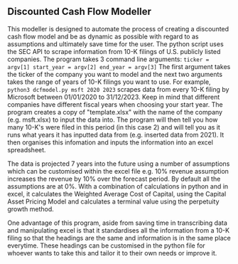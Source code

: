 ## Discounted Cash Flow Modeller

This modeller is designed to automate the process of creating a discounted cash flow model and be as dynamic as possible with regard to as assumptions and ultimately save time for the user. The python script uses the SEC API to scrape information from 10-K filings of U.S. publicly listed companies. The program takes 3 command line arguments: `ticker = argv[1] start_year = argv[2] end_year = argv[3]` The first argument takes the ticker of the company you want to model and the next two arguments takes the range of years of 10-K filings you want to use. For example, `python3 dcfmodel.py msft 2020 2023` scrapes data from every 10-K filing by Microsoft between 01/01/2020 to 31/12/2023. Keep in mind that different companies have different fiscal years when choosing your start year. The program creates a copy of "template.xlsx" with the name of the company (e.g. msft.xlsx) to input the data into. The program will then tell you how many 10-K's were filed in this period (in this case 2) and will tell you as it runs what years it has inputted data from (e.g. inserted data from 2021). It then organises this infomation and inputs the information into an excel spreadsheet.

The data is projected 7 years into the future using a number of assumptions which can be customised within the excel file e.g. 10% revenue assumption increases the revenue by 10% over the forecast period. By default all the assumptions are at 0%. With a combination of calculations in python and in excel, it calculates the Weighted Average Cost of Capital, using the Capital Asset Pricing Model and calculates a terminal value using the perpetuity growth method. 

One advantage of this program, aside from saving time in transcribing data and manipulating excel is that it standardises all the information from a 10-K filing so that the headings are the same and information is in the same place everytime. These headings can be customised in the python file for whoever wants to take this and tailor it to their own needs or improve it.
